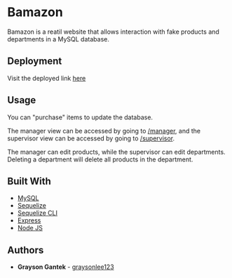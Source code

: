 # Bamazon

Bamazon is a reatil website that allows interaction with fake products and departments in a MySQL database.

## Deployment

Visit the deployed link [here](https://murmuring-fortress-49853.herokuapp.com/)

## Usage

You can "purchase" items to update the database. 

The manager view can be accessed by going to [/manager](https://murmuring-fortress-49853.herokuapp.com/manager), and the supervisor view can be accessed by going to [/supervisor](https://murmuring-fortress-49853.herokuapp.com/supervisor).

The manager can edit products, while the supervisor can edit departments. Deleting a department will delete all products in the department.

## Built With

* [MySQL](https://www.mysql.com/)
* [Sequelize](https://www.npmjs.com/package/sequelize)
* [Sequelize CLI](https://www.npmjs.com/package/sequelize-cli)
* [Express](https://www.npmjs.com/package/express)
* [Node JS](https://nodejs.org/en/)

## Authors

* **Grayson Gantek** - [graysonlee123](https://github.com/graysonlee123)
